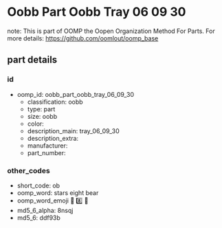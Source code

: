 # Oobb Part Oobb Tray 06 09 30  

note: This is part of OOMP the Oopen Organization Method For Parts. For more details: https://github.com/oomlout/oomp_base

##  part details





### id
* oomp_id: oobb_part_oobb_tray_06_09_30
  * classification: oobb
  * type: part
  * size: oobb
  * color: 
  * description_main: tray_06_09_30
  * description_extra: 
  * manufacturer: 
  * part_number: 

### other_codes
* short_code: ob
* oomp_word: stars eight bear
* oomp_word_emoji :stars: :eight: :bear:
* md5_6_alpha: 8nsqj
* md5_6: ddf93b